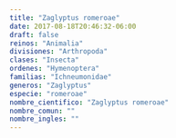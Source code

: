 ```yaml
---
title: "Zaglyptus romeroae"
date: 2017-08-18T20:46:32-06:00
draft: false
reinos: "Animalia"
divisiones: "Arthropoda"
clases: "Insecta"
ordenes: "Hymenoptera"
familias: "Ichneumonidae"
generos: "Zaglyptus"
especie: "romeroae"
nombre_cientifico: "Zaglyptus romeroae"
nombre_comun: ""
nombre_ingles: ""
---
```

